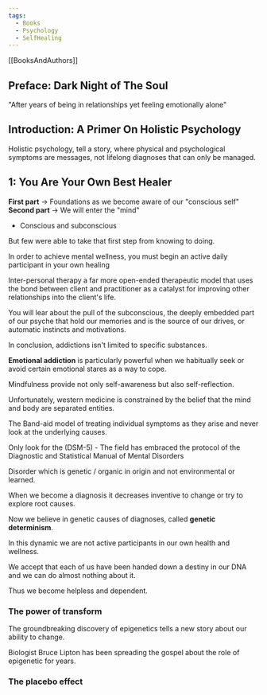 ```yaml
---
tags:
  - Books
  - Psychology
  - SelfHealing
---
```

[[BooksAndAuthors]]
## Preface: Dark Night of The Soul

"After years of being in relationships yet feeling emotionally alone"

## Introduction: A Primer On Holistic Psychology

Holistic psychology, tell a story, where physical and psychological symptoms are messages, not lifelong diagnoses that can only be managed.
## 1: You Are Your Own Best Healer

**First part** -> Foundations as we become aware of our "conscious self"
**Second part** -> We will enter the "mind"
- Conscious and subconscious 

But few were able to take that first step  from knowing to doing.

In order to achieve mental wellness, you must begin an active daily participant in your own healing

Inter-personal therapy a far more open-ended therapeutic model that uses the bond between client and practitioner as a catalyst for improving other relationships into the client's life. 

You will lear about the pull of the subconscious, the deeply embedded part of our psyche that hold our memories and is the source of our drives, or automatic instincts and motivations. 

In conclusion, addictions isn't limited to specific substances. 

**Emotional addiction** is particularly powerful when we habitually seek or avoid certain emotional stares as a way to cope.

Mindfulness provide not only self-awareness but also self-reflection.

Unfortunately, western medicine is constrained by the belief that the mind and body are separated entities. 

The Band-aid model of treating individual symptoms as they arise and never look at the underlying causes.

Only look for the (DSM-5) - The field has embraced the protocol of the Diagnostic and Statistical Manual of Mental Disorders

Disorder which is genetic / organic in origin and not environmental  or learned.

When we become a diagnosis it decreases inventive to change or try to explore root causes.

Now we believe in genetic causes of diagnoses, called **genetic determinism**.

In this dynamic we are not active participants in our own health and wellness. 

We accept that each of us have been handed down a destiny in our DNA and we can do almost nothing about it.

Thus we become helpless and dependent.
### The power of transform 

The groundbreaking discovery of epigenetics tells a new story about our ability to change.

Biologist Bruce Lipton has been spreading the gospel about the role of epigenetic for years.
### The placebo effect


